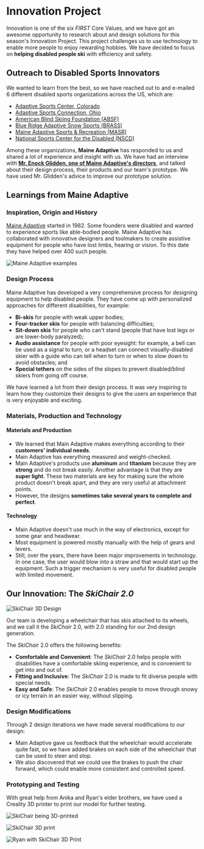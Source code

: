 # Innovation Project

Innovation is one of the six _FIRST_ Core Values, and we have got an awesome opportunity to research about and design solutions for this season's Innovation Project. This project challenges us to use technology to enable more people to enjoy rewarding hobbies. We have decided to focus on __helping disabled people ski__ with efficiency and safety.

## Outreach to Disabled Sports Innovators

We wanted to learn from the best, so we have reached out to and e-mailed 6 different disabled sports organizations across the US, which are:

- [Adaptive Sports Center, Colorado](https://www.adaptivesports.org)
- [Adaptive Sports Connection, Ohio](https://adaptivesportsconnection.org)
- [American Blind Skiing Foundation (ABSF)](https://www.absf.org)
- [Blue Ridge Adaptive Snow Sports (BRASS)](https://www.brasski.org)
- [Maine Adaptive Sports & Recreation (MASR)](https://maineadaptive.org)
- [National Sports Center for the Disabled (NSCD)](https://nscd.org)

Among these organizations, __Maine Adaptive__ has responded to us and shared a lot of experience and insight with us. We have had an interview with [__Mr. Enock Glidden, one of Maine Adaptive's directors__](https://maineadaptive.org/staff), and talked about their design process, their products and our team's prototype. We have used Mr. Glidden's advice to improve our prototype solution.

## Learnings from Maine Adaptive

### Inspiration, Origin and History

[Maine Adaptive](https://maineadaptive.org) started in 1982. Some founders were disabled and wanted to experience sports like able-bodied people. Maine Adaptive has collaborated with innovative designers and toolmakers to create assistive equipment for people who have lost limbs, hearing or vision. To this date they have helped over 400 such people.

![Maine Adaptive examples](Media/Images/Innovation-Project/Interview/Main-Adaptive-Example-Designs.png)

### Design Process

Maine Adaptive has developed a very comprehensive process for designing equipment to help disabled people. They have come up with personalized approaches for different disabilities, for example:

- __Bi-skis__ for people with weak upper bodies;
- __Four-tracker skis__ for people with balancing difficulties;
- __Sit-down skis__ for people who can't stand (people that have lost legs or are lower-body paralyzed);
- __Audio assistance__ for people with poor eyesight: for example, a bell can be used as a signal to turn, or a headset can connect visually-disabled skier with a guide who can tell when to turn or when to slow down to avoid obstacles; and
- __Special tethers__ on the sides of the slopes to prevent disabled/blind skiers from going off course.

We have learned a lot from their design process. It was very inspiring to learn how they customize their designs to give the users an experience that is very enjoyable and exciting.

### Materials, Production and Technology

#### Materials and Production

- We learned that Main Adaptive makes everything according to their __customers' individual needs__.
- Main Adaptive has everything measured and weight-checked.
- Main Adaptive's products use __aluminum__ and __titanium__ because they are __strong__ and do not break easily. Another advantage is that they are __super light__. These two materials are key for making sure the whole product doesn't break apart, and they are very useful at attachment points.
- However, the designs __sometimes take several years to complete and perfect__.

#### Technology

- Main Adaptive doesn't use much in the way of electronics, except for some gear and headwear.
- Most equipment is powered mostly manually with the help of gears and levers.
- Still, over the years, there have been major improvements in technology. In one case, the user would blow into a straw and that would start up the equipment. Such a trigger mechanism is very useful for disabled people with limited movement.

## Our Innovation: The *SkiChair 2.0*

![SkiChair 3D Design](Media/Images/Innovation-Project/SkiChair/Wheelchair-Ski-Design-Presentation.jpg)

Our team is developing a wheelchair that has skis attached to its wheels, and we call it the _SkiChair_ 2.0, with 2.0 standing for our 2nd design generation.

The _SkiChair_ 2.0 offers the following benefits:

- __Comfortable and Convenient__: The _SkiChair_ 2.0 helps people with disabilities have a comfortable skiing experience, and is convenient to get into and out of.
- __Fitting and Inclusive__: The _SkiChair_ 2.0 is made to fit diverse people with special needs.
- __Easy and Safe__: The _SkiChair_ 2.0 enables people to move through snowy or icy terrain in an easier way, without slipping.

### Design Modifications

Through 2 design iterations we have made several modifications to our design:

- Main Adaptive gave us feedback that the wheelchair would accelerate quite fast, so we have added brakes on each side of the wheelchair that can be used to steer and stop.
- We also discovered that we could use the brakes to push the chair forward, which could enable more consistent and controlled speed.

### Prototyping and Testing

With great help from Anika and Ryan's elder brothers, we have used a Creality 3D printer to print our model for further testing.

![SkiChair being 3D-printed](Media/Images/Innovation-Project/SkiChair/SkiChair-Being-3D-Printed.jpg)

![SkiChair 3D print](Media/Images/Innovation-Project/SkiChair/SkiChair-3D-Print.jpg)

![Ryan with SkiChair 3D Print](Media/Images/Innovation-Project/SkiChair/Ryan-with-SkiChair-3D-Print.jpg)
